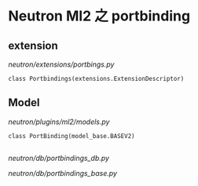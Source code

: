 # Neutron Ml2 之 portbinding

## extension

*neutron/extensions/portbings.py*

`class Portbindings(extensions.ExtensionDescriptor)`

## Model

*neutron/plugins/ml2/models.py*

`class PortBinding(model_base.BASEV2)`

## 

*neutron/db/portbindings_db.py*

*neutron/db/portbindings_base.py*